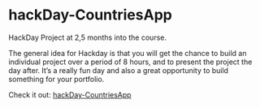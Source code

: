 # hackDay-CountriesApp

HackDay Project at </salt> 2,5 months into the course.

The general idea for Hackday is that you will get the chance to build an individual project over a period of 8 hours, and to present the project the day after. It’s a really fun day and also a great opportunity to build something for your portfolio. 

Check it out: [hackDay-CountriesApp](https://countries-mapbox-app.netlify.app/)
